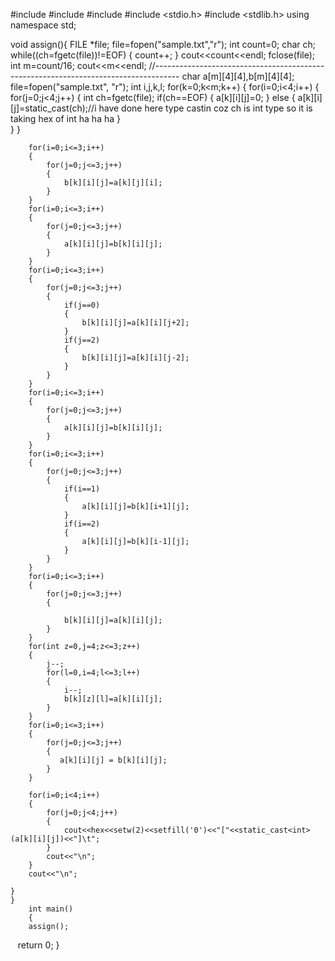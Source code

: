 #include <iostream>
#include <iomanip>
#include <fstream>
#include <stdio.h>
#include <stdlib.h>
using namespace std;

void assign(){
    FILE *file;
    file=fopen("sample.txt","r");
    int count=0;
    char ch;
    while((ch=fgetc(file))!=EOF)
	{
        count++;
    }
    cout<<count<<endl;
    fclose(file);
    int m=count/16;
    cout<<m<<endl;
    //------------------------------------------------------------------------------------
    char a[m][4][4],b[m][4][4];
    file=fopen("sample.txt", "r");
    int i,j,k,l;
	for(k=0;k<m;k++)
	{
        for(i=0;i<4;i++)
		{
            for(j=0;j<4;j++)
			{
                int ch=fgetc(file);
                if(ch==EOF)
				{
                    a[k][i][j]=0;
                }
				 else 
				{
                    a[k][i][j]=static_cast<char>(ch);//i have done here type castin coz ch is int type so it is  taking hex of int ha ha ha 
                }     
            }
        }
        
	    for(i=0;i<=3;i++)
    	{
	    	for(j=0;j<=3;j++)
	    	{
	    		b[k][i][j]=a[k][j][i];
	    	}
	    }
	    for(i=0;i<=3;i++)
	    {
		    for(j=0;j<=3;j++)
		    {
			    a[k][i][j]=b[k][i][j];
		    }
	    }
	    for(i=0;i<=3;i++)
	    {
    		for(j=0;j<=3;j++)
    		{
    			if(j==0)
    			{
    				b[k][i][j]=a[k][i][j+2];
    			}			
    			if(j==2)
    			{
    				b[k][i][j]=a[k][i][j-2];
    			}
    		}
    	}
    	for(i=0;i<=3;i++)
    	{
    		for(j=0;j<=3;j++)
    		{			
			    a[k][i][j]=b[k][i][j];
		    }
	    }
	    for(i=0;i<=3;i++)
	    {
	    	for(j=0;j<=3;j++)
	    	{
	    		if(i==1)
	    		{
	    			a[k][i][j]=b[k][i+1][j];		
	    		}
	    		if(i==2)
	    		{
	    			a[k][i][j]=b[k][i-1][j];
	    		}
	    	}
	    }
	    for(i=0;i<=3;i++)
	    {
	    	for(j=0;j<=3;j++)
	    	{
			
	    		b[k][i][j]=a[k][i][j];
	    	}
	    }
	    for(int z=0,j=4;z<=3;z++)
	    {
	    	j--;
	    	for(l=0,i=4;l<=3;l++)
	    	{
	    		i--;
	    		b[k][z][l]=a[k][i][j];
	    	}
	    }
        for(i=0;i<=3;i++)
        {
            for(j=0;j<=3;j++)
            {
               a[k][i][j] = b[k][i][j];
            }
        }
        
        for(i=0;i<4;i++)
        {
        	for(j=0;j<4;j++)
        	{
        		cout<<hex<<setw(2)<<setfill('0')<<"["<<static_cast<int>(a[k][i][j])<<"]\t";
			}
			cout<<"\n";
		}
		cout<<"\n";
		
	}
	}
		int main()
		{
    	assign();
    	return 0;
		}
